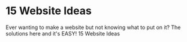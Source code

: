 # 15 Website Ideas
Ever wanting to make a website but not knowing what to put on it?
The solutions here and it's EASY!
15 Website Ideas
